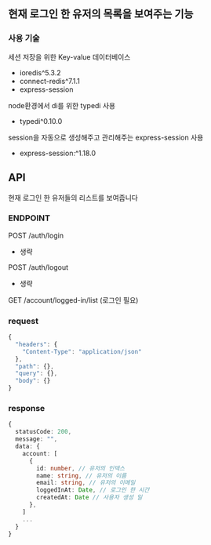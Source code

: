 ## 현재 로그인 한 유저의 목록을 보여주는 기능

### 사용 기술
세션 저장을 위한 Key-value 데이터베이스
- ioredis^5.3.2
- connect-redis^7.1.1
- express-session

node환경에서 di를 위한 typedi 사용
- typedi^0.10.0

session을 자동으로 생성해주고 관리해주는 express-session 사용
- express-session:^1.18.0


## API
현재 로그인 한 유저들의 리스트를 보여줍니다 <br>

### ENDPOINT <br>

POST /auth/login
  - 생략
  
POST /auth/logout
  - 생략

GET /account/logged-in/list (로그인 필요)

### request

```Typescript
{
  "headers": {
    "Content-Type": "application/json"
  },
  "path": {},
  "query": {},
  "body": {}
}
```

### response

```Typescript
{
  statusCode: 200,
  message: "",
  data: {
    account: [
      {
        id: number, // 유저의 인덱스
        name: string, // 유저의 이름
        email: string, // 유저의 이메일
        loggedInAt: Date, // 로그인 한 시간
        createdAt: Date // 사용자 생성 일
      },
    ]
    ...
  }
}
```
